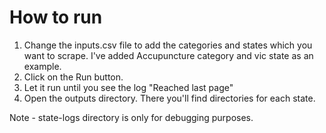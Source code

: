 # How to run

1. Change the inputs.csv file to add the categories and states which you want to scrape. I've added Accupuncture category and vic state as an example.
2. Click on the Run button.
3. Let it run until you see the log "Reached last page"
4. Open the outputs directory. There you'll find directories for each state.

Note - state-logs directory is only for debugging purposes.
